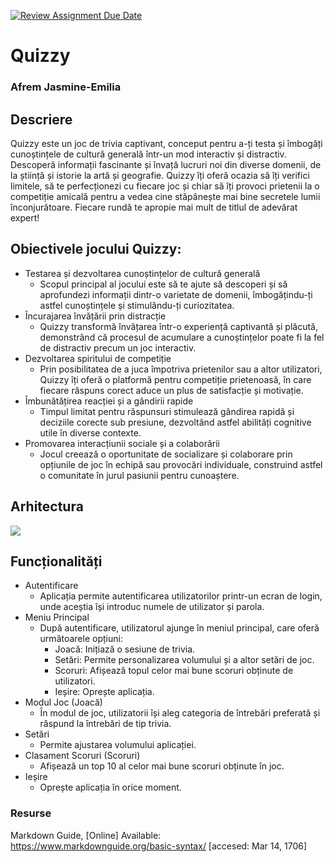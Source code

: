 [![Review Assignment Due Date](https://classroom.github.com/assets/deadline-readme-button-22041afd0340ce965d47ae6ef1cefeee28c7c493a6346c4f15d667ab976d596c.svg)](https://classroom.github.com/a/JLYnumnD)
# Quizzy
### Afrem Jasmine-Emilia

## Descriere
Quizzy este un joc de trivia captivant, conceput pentru a-ți testa și îmbogăți cunoștințele de cultură generală într-un mod interactiv și distractiv. Descoperă informații fascinante și învață lucruri noi din diverse domenii, de la știință și istorie la artă și geografie. Quizzy îți oferă ocazia să îți verifici limitele, să te perfecționezi cu fiecare joc și chiar să îți provoci prietenii la o competiție amicală pentru a vedea cine stăpânește mai bine secretele lumii înconjurătoare. Fiecare rundă te apropie mai mult de titlul de adevărat expert!

## Obiectivele jocului Quizzy:

* Testarea și dezvoltarea cunoștințelor de cultură generală
    - Scopul principal al jocului este să te ajute să descoperi și să aprofundezi informații dintr-o varietate de domenii, îmbogățindu-ți astfel cunoștințele și stimulându-ți curiozitatea.
* Încurajarea învățării prin distracție
    - Quizzy transformă învățarea într-o experiență captivantă și plăcută, demonstrând că procesul de acumulare a cunoștințelor poate fi la fel de distractiv precum un joc interactiv.
* Dezvoltarea spiritului de competiție
    - Prin posibilitatea de a juca împotriva prietenilor sau a altor utilizatori, Quizzy îți oferă o platformă pentru competiție prietenoasă, în care fiecare răspuns corect aduce un plus de satisfacție și motivație.
* Îmbunătățirea reacției și a gândirii rapide
    - Timpul limitat pentru răspunsuri stimulează gândirea rapidă și deciziile corecte sub presiune, dezvoltând astfel abilități cognitive utile în diverse contexte.
* Promovarea interacțiunii sociale și a colaborării
    - Jocul creează o oportunitate de socializare și colaborare prin opțiunile de joc în echipă sau provocări individuale, construind astfel o comunitate în jurul pasiunii pentru cunoaștere.

## Arhitectura
![](https://github.com/user-attachments/assets/3d0b1ded-d7e6-42a3-8f7d-8f14135cc875)

## Funcționalități

* Autentificare
    - Aplicația permite autentificarea utilizatorilor printr-un ecran de login, unde aceștia își introduc numele de utilizator și parola.
* Meniu Principal
    - După autentificare, utilizatorul ajunge în meniul principal, care oferă următoarele opțiuni:
      - Joacă: Inițiază o sesiune de trivia.
      - Setări: Permite personalizarea volumului și a altor setări de joc.
      - Scoruri: Afișează topul celor mai bune scoruri obținute de utilizatori.
      - Ieșire: Oprește aplicația.
* Modul Joc (Joacă)
    - În modul de joc, utilizatorii își aleg categoria de întrebări preferată și răspund la întrebări de tip trivia.
* Setări
    - Permite ajustarea volumului aplicației.
* Clasament Scoruri (Scoruri)
    - Afișează un top 10 al celor mai bune scoruri obținute în joc.
* Ieșire
    - Oprește aplicația în orice moment.

### Resurse
Markdown Guide, [Online] Available: https://www.markdownguide.org/basic-syntax/ [accesed: Mar 14, 1706]
